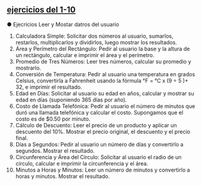 ## [ejercicios del 1-10](.1/1-10)

● Ejecricios Leer y Mostar datros del usuario
1. Calculadora Simple: Solicitar dos números al usuario, sumarlos, restarlos,
multiplicarlos y dividirlos, luego mostrar los resultados.
2. Área y Perímetro del Rectángulo: Pedir al usuario la base y la altura de un
rectángulo, calcular e imprimir el área y el perímetro.
3. Promedio de Tres Números: Leer tres números, calcular su promedio y
mostrarlo.
4. Conversión de Temperatura: Pedir al usuario una temperatura en grados
Celsius, convertirla a Fahrenheit usando la fórmula °F = °C x (9 ÷ 5 )+ 32, e
imprimir el resultado.
5. Edad en Días: Solicitar al usuario su edad en años, calcular y mostrar su
edad en días (suponiendo 365 días por año).
6. Costo de Llamada Telefónica: Pedir al usuario el número de minutos que
duró una llamada telefónica y calcular el costo. Supongamos que el costo es
de $0.50 por minuto.
7. Cálculo de Descuento: Leer el precio de un producto y aplicar un descuento
del 10%. Mostrar el precio original, el descuento y el precio final.
8. Días a Segundos: Pedir al usuario un número de días y convertirlo a
segundos. Mostrar el resultado.
9. Circunferencia y Área del Círculo: Solicitar al usuario el radio de un círculo,
calcular e imprimir la circunferencia y el área.
10. Minutos a Horas y Minutos: Leer un número de minutos y convertirlo a
horas y minutos. Mostrar el resultado.
